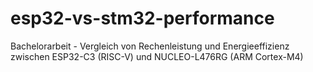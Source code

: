# esp32-vs-stm32-performance
Bachelorarbeit - Vergleich von Rechenleistung und Energieeffizienz zwischen ESP32-C3 (RISC-V) und NUCLEO-L476RG (ARM Cortex-M4) 
